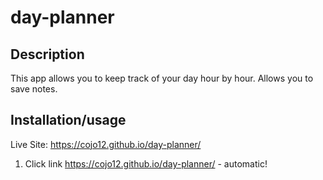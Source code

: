 # day-planner

## Description
This app allows you to keep track of your day hour by hour. Allows you to save notes.

## Installation/usage
Live Site: https://cojo12.github.io/day-planner/

1. Click link https://cojo12.github.io/day-planner/ - automatic!
[](here)